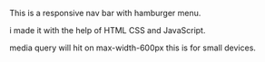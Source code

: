 This is a responsive nav bar with hamburger menu.

i made it with the help of HTML CSS and JavaScript.

media query will hit on max-width-600px this is for small devices.